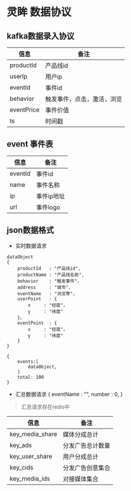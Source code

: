 # 灵眸 数据协议

## kafka数据录入协议
|信息 | 备注|
|-------|------|
|productId|产品线id| 
|userIp   | 用户ip |
|eventId  | 事件id |
|behavior| 触发事件，点击，激活，浏览|
|eventPrice| 事件价值|
|ts | 时间戳|

## event 事件表
|信息 | 备注|
|-------|------|
|eventId| 事件id|
|name| 事件名称|
|ip| 事件ip地址|
|url| 事件logo|


## json数据格式
- 实时数据请求
```
dataObject
{
	productId   : "产品线id",
	productName : "产品线名称",
	behavior    : "触发事件"，
	address     : "城市"，
	eventName   : "浏览等"，
	userPoint   : {
		x     : "经度"，
		y     : "纬度"
	}，
	eventPoint  : {
		x     : "经度"，
		y     : "纬度"
	}
}

{
	events:[
		dataObject,
	]
	total: 100
}
```
- 汇总数据请求
{
	eventName : "",
	number : 0,
}

>汇总请求存在redis中


|信息 | 备注|
|-------|------|
|key_media_share|媒体分成总计|
|key_ads|分发广告总计数量|
|key_user_share|用户分成总计|
|key_cids|分发广告创意集合|
|key_media_ids|对接媒体集合|

